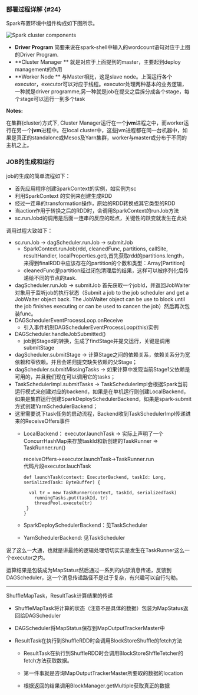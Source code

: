 ### 部署过程详解 {#24}

Spark布置环境中组件构成如下图所示。

![](http://spark.apache.org/docs/latest/img/cluster-overview.png "Spark cluster components")

* **Driver Program**
  简要来说在spark-shell中输入的wordcount语句对应于上图的Driver Program.
* **Cluster Manager **
  就是对应于上面提到的master，主要起到deploy management的作用
* **Worker Node **
  与Master相比，这是slave node。上面运行各个executor，executor可以对应于线程。executor处理两种基本的业务逻辑，一种就是driver programme,另一种就是job在提交之后拆分成各个stage，每个stage可以运行一到多个task

**Notes:**

在集群\(cluster\)方式下, Cluster Manager运行在一个**jvm**进程之中，而worker运行在另一个**jvm**进程中。在local cluster中，这些jvm进程都在同一台机器中，如果是真正的standalone或Mesos及Yarn集群，worker与master或分布于不同的主机之上。

### JOB的生成和运行

job的生成的简单流程如下：

* 首先应用程序创建SparkContext的实例，如实例为sc
* 利用SparkContext 的实例来创建生成RDD
* 经过一连串的transformation操作，原始的RDD转换成其它类型的RDD
* 当action作用于转换之后的RDD时，会调用SparkContext的runJob方法
* sc.runJobd的调用是后面一连串的反应的起点，关键性的跃变就发生在此处

调用过程大致如下：

* sc.runJob -&gt; dagScheduler.runJob -&gt; submitJob
   * SparkContext.runJob\(rdd, cleanedFunc, partitions, callSite, resultHandler, localProperties.get\),首先获取rdd的partitions.length，来得到finalRDD中应该存在的partition的个数和类型：Array\[Partition\]
   * cleanedFunc是partition经过闭包清理后的结果，这样可以被序列化后传递给不同的节点的task.  
* dagScheduler.runJob -&gt; submitJob 
   首先获取一个jobId，并返回JobWaiter对象用于监听job的执行状态（Submit a job to the job scheduler and get a JobWaiter object back. The JobWaiter object can be use to block until the job finishes executing or can be used to cancen the job）然后再次包装func。
* DAGSchedulerEventProcessLoop.onReceive
   * 引入事件机制DAGSchedulerEventProcessLoop\(this\)实例
* DAGScheduler.handleJobSubmitted\(\) 
   * job到Staged的转换，生成了findStage并提交运行，关键是调用submitStage
* dagScheduler.submitStage -&gt; 计算Stage之间的依赖关系，依赖关系分为宽依赖和窄依赖。并且会递归提交缺失依赖的父Stage；
* dagScheduler.submitMissingTasks -&gt; 如果计算中发现当前Stage1父依赖是可用的，并且我们现在可以调用它的tasks；
* TaskSchedulerImpl.submitTasks -&gt; TaskSchedulerImpl会根据Spark当前运行模式来创建对应的backend，如果是在单机运行则创建LocalBackend，如果是集群运行创建SparkDeploySchedulerBackend，如果是spark-submit方式创建YarnSchedulerBackend；
* 这里需要说下task任务的启动流程，Backend收到TaskSchedulerImpl传递进来的ReceiveOffers事件
  * LocalBackend：
    executor.launchTask -&gt; 实际上声明了一个ConcurrHashMap来存放taskId和新创建的TaskRunner =&gt;
      TaskRunner.run\(\)

    receiveOffers-&gt;executor.launchTask-&gt;TaskRunner.run  
    代码片段executor.lauchTask

    ```
    def launchTask(context: ExecutorBackend, taskId: Long, serializedTask: ByteBuffer) {

      val tr = new TaskRunner(context, taskId, serializedTask)
        runningTasks.put(taskId, tr)
        threadPool.execute(tr)
     }
    }
    ```
  * SparkDeploySchedulerBackend：见TaskScheduler
  * YarnSchedulerBackend: 见TaskScheduler


说了这么一大通，也就是讲最终的逻辑处理切切实实是发生在TaskRunner这么一个executor之内。

运算结果是包装成为MapStatus然后通过一系列的内部消息传递，反馈到DAGScheduler，这一个消息传递路径不是过于复杂，有兴趣可以自行勾勒。 


---

ShuffleMapTask，ResultTask计算结果的传递

* ShuffleMapTask将计算的状态（注意不是具体的数据）包装为MapStatus返回给DAGScheduler

* DAGScheduler将MapStatus保存到MapOutputTrackerMaster中

* ResultTask在执行到ShuffleRDD时会调用BlockStoreShuffle的fetch方法

   * ResultTask在执行到ShuffleRDD时会调用BlockStoreShffleTetcher的fetch方法获取数据。

   * 第一件事就是咨询MapOutputTrackerMaster所要取的数据的location

   * 根据返回的结果调用BlockManager.getMultiple获取真正的数据




